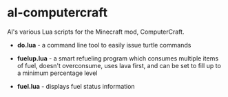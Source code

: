# al-computercraft
Al's various Lua scripts for the Minecraft mod, ComputerCraft.

- **do.lua** - a command line tool to easily issue turtle commands

- **fuelup.lua** - a smart refueling program which consumes multiple items of fuel, doesn't overconsume, uses lava first, and can be set to fill up to a minimum percentage level

- **fuel.lua** - displays fuel status information
